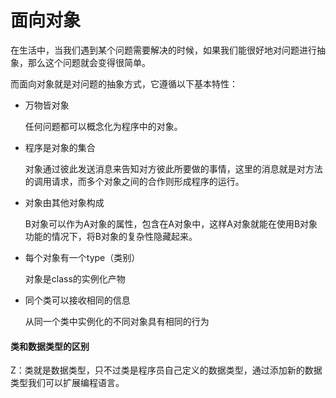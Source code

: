 # 面向对象

在生活中，当我们遇到某个问题需要解决的时候，如果我们能很好地对问题进行抽象，那么这个问题就会变得很简单。

而面向对象就是对问题的抽象方式，它遵循以下基本特性：

- 万物皆对象

  任何问题都可以概念化为程序中的对象。

- 程序是对象的集合

  对象通过彼此发送消息来告知对方彼此所要做的事情，这里的消息就是对方法的调用请求，而多个对象之间的合作则形成程序的运行。

- 对象由其他对象构成

  B对象可以作为A对象的属性，包含在A对象中，这样A对象就能在使用B对象功能的情况下，将B对象的复杂性隐藏起来。

- 每个对象有一个type（类别）

  对象是class的实例化产物

- 同个类可以接收相同的信息

  从同一个类中实例化的不同对象具有相同的行为

#### 类和数据类型的区别  

Z：类就是数据类型，只不过类是程序员自己定义的数据类型，通过添加新的数据类型我们可以扩展编程语言。



   





